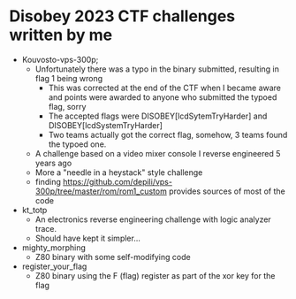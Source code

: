 # Disobey 2023 CTF challenges written by me

* Kouvosto-vps-300p;
  * Unfortunately there was a typo in the binary submitted, resulting in flag 1 being wrong
    * This was corrected at the end of the CTF when I became aware and points were awarded to anyone who submitted the typoed flag, sorry
    * The accepted flags were DISOBEY[lcdSytemTryHarder] and DISOBEY[lcdSystemTryHarder]
    * Two teams actually got the correct flag, somehow, 3 teams found the typoed one.
  * A challenge based on a video mixer console I reverse engineered 5 years ago
  * More a "needle in a heystack" style challenge
  * finding https://github.com/depili/vps-300p/tree/master/rom/rom1_custom provides sources of most of the code
* kt_totp
  * An electronics reverse engineering challenge with logic analyzer trace.
  * Should have kept it simpler...
* mighty_morphing
  * Z80 binary with some self-modifying code
* register_your_flag
  * Z80 binary using the F (flag) register as part of the xor key for the flag